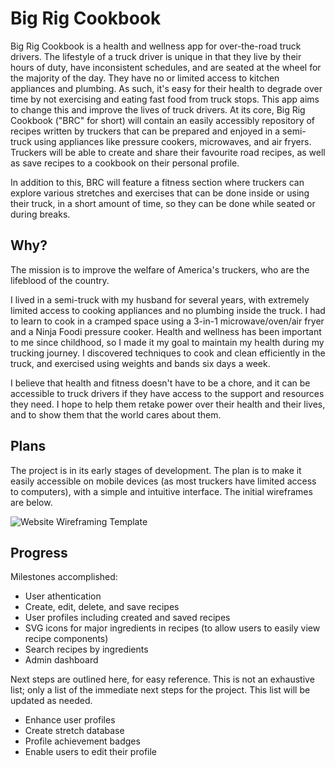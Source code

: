 # Big Rig Cookbook

Big Rig Cookbook is a health and wellness app for over-the-road truck drivers. The lifestyle of a truck driver is unique in that they live by their hours of duty, have inconsistent schedules, and are seated at the wheel for the majority of the day. They have no or limited access to kitchen appliances and plumbing. As such, it's easy for their health to degrade over time by not exercising and eating fast food from truck stops.
This app aims to change this and improve the lives of truck drivers. At its core, Big Rig Cookbook ("BRC" for short) will contain an easily accessibly repository of recipes written by truckers that can be prepared and enjoyed in a semi-truck using appliances like pressure cookers, microwaves, and air fryers. Truckers will be able to create and share their favourite road recipes, as well as save recipes to a cookbook on their personal profile.

In addition to this, BRC will feature a fitness section where truckers can explore various stretches and exercises that can be done inside or using their truck, in a short amount of time, so they can be done while seated or during breaks.

## Why?

The mission is to improve the welfare of America's truckers, who are the lifeblood of the country. 

I lived in a semi-truck with my husband for several years, with extremely limited access to cooking appliances and no plumbing inside the truck. I had to learn to cook in a cramped space using a 3-in-1 microwave/oven/air fryer and a Ninja Foodi pressure cooker. Health and wellness has been important to me since childhood, so I made it my goal to maintain my health during my trucking journey. I discovered techniques to cook and clean efficiently in the truck, and exercised using weights and bands six days a week. 

I believe that health and fitness doesn't have to be a chore, and it can be accessible to truck drivers if they have access to the support and resources they need. I hope to help them retake power over their health and their lives, and to show them that the world cares about them.

## Plans

The project is in its early stages of development. The plan is to make it easily accessible on mobile devices (as most truckers have limited access to computers), with a simple and intuitive interface. The initial wireframes are below.

![Website Wireframing Template](https://github.com/devlarabar/big-rig-cookbook/assets/122644200/6b510685-86bd-4747-b029-d50eb496bd33)

## Progress

Milestones accomplished:
- User athentication
- Create, edit, delete, and save recipes
- User profiles including created and saved recipes
- SVG icons for major ingredients in recipes (to allow users to easily view recipe components)
- Search recipes by ingredients
- Admin dashboard

Next steps are outlined here, for easy reference. This is not an exhaustive list; only a list of the immediate next steps for the project. This list will be updated as needed.

- Enhance user profiles
- Create stretch database
- Profile achievement badges
- Enable users to edit their profile
